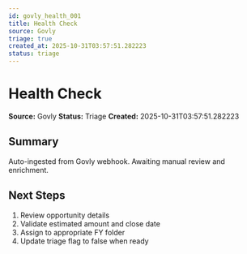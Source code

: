 ```yaml
---
id: govly_health_001
title: Health Check
source: Govly
triage: true
created_at: 2025-10-31T03:57:51.282223
status: triage
---
```


# Health Check

**Source:** Govly
**Status:** Triage
**Created:** 2025-10-31T03:57:51.282223

## Summary

Auto-ingested from Govly webhook. Awaiting manual review and enrichment.

## Next Steps

1. Review opportunity details
2. Validate estimated amount and close date
3. Assign to appropriate FY folder
4. Update triage flag to false when ready
